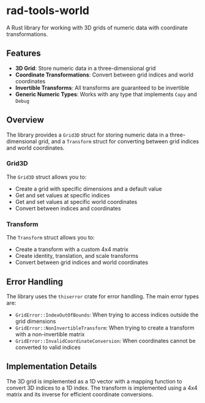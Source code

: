 # rad-tools-world

A Rust library for working with 3D grids of numeric data with coordinate transformations.

## Features

- **3D Grid**: Store numeric data in a three-dimensional grid
- **Coordinate Transformations**: Convert between grid indices and world coordinates
- **Invertible Transforms**: All transforms are guaranteed to be invertible
- **Generic Numeric Types**: Works with any type that implements `Copy` and `Debug`

## Overview

The library provides a `Grid3D` struct for storing numeric data in a three-dimensional grid, and a `Transform` struct for converting between grid indices and world coordinates.

### Grid3D

The `Grid3D` struct allows you to:
- Create a grid with specific dimensions and a default value
- Get and set values at specific indices
- Get and set values at specific world coordinates
- Convert between indices and coordinates

### Transform

The `Transform` struct allows you to:
- Create a transform with a custom 4x4 matrix
- Create identity, translation, and scale transforms
- Convert between grid indices and world coordinates

## Error Handling

The library uses the `thiserror` crate for error handling. The main error types are:

- `GridError::IndexOutOfBounds`: When trying to access indices outside the grid dimensions
- `GridError::NonInvertibleTransform`: When trying to create a transform with a non-invertible matrix
- `GridError::InvalidCoordinateConversion`: When coordinates cannot be converted to valid indices

## Implementation Details

The 3D grid is implemented as a 1D vector with a mapping function to convert 3D indices to a 1D index. The transform is implemented using a 4x4 matrix and its inverse for efficient coordinate conversions.
